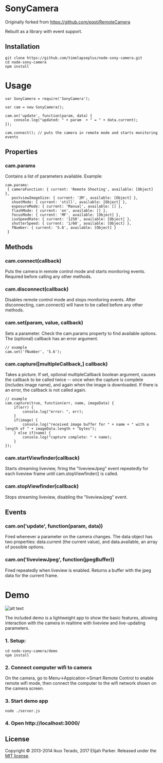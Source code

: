 # SonyCamera

Originally forked from https://github.com/eqot/RemoteCamera

Rebuilt as a library with event support.


## Installation

```
git clone https://github.com/timelapseplus/node-sony-camera.git
cd node-sony-camera
npm install
```

# Usage

```
var SonyCamera = require('SonyCamera');

var cam = new SonyCamera();

cam.on('update', function(param, data) {
	console.log("updated: " + param  + " = " + data.current);
});

cam.connect(); // puts the camera in remote mode and starts monitoring events
```

## Properties

### cam.params

Contains a list of parameters available.  Example:
  ```
  cam.params: 
   { cameraFunction: { current: 'Remote Shooting', available: [Object] },
     postviewImageSize: { current: '2M', available: [Object] },
     shootMode: { current: 'still', available: [Object] },
     exposureMode: { current: 'Manual', available: [] },
     flashMode: { current: 'on', available: [] },
     focusMode: { current: 'MF', available: [Object] },
     isoSpeedRate: { current: '1250', available: [Object] },
     shutterSpeed: { current: '1/60', available: [Object] },
     fNumber: { current: '5.6', available: [Object] }
   }
 ```

## Methods

### cam.connect(callback)

Puts the camera in remote control mode and starts monitoring events.  Required before calling any other methods.

### cam.disconnect(callback)

Disables remote control mode and stops monitoring events.  After disconnecting, cam.connect() will have to be called before any other methods.

### cam.set(param, value, callback)

Sets a parameter. Check the cam.params property to find available options.  The (optional) callback has an error argument.
```
// example
cam.set('fNumber', '5.6');
```
### cam.capture([multipleCallback,] callback)

Takes a picture. If set, optional multipleCallback boolean argument, causes the callback to be called twice -- once when the capture is complete (includes image name), and again when the image is downloaded.  If there is an error, the callback is not called again. 
```
// example
cam.capture(true, function(err, name, imageData) {
	if(err) {
		console.log("error: ", err);
	}
	if(image) {
		console.log("received image buffer for " + name + " with a length of " + imageData.length + "bytes");
	} else if(name) {
		console.log("capture complete: " + name);
	}
});
```

### cam.startViewfinder(callback)
Starts streaming liveview, firing the "liveviewJpeg" event repeatedly for each liveview frame until cam.stopViewfinder() is called.

### cam.stopViewfinder(callback)
Stops streaming liveview, disabling the "liveviewJpeg" event.

## Events

### cam.on('update', function(param, data))

Fired whenever a parameter on the camera changes. The data object has two properties: data.current (the current value), and data.available, an array of possible options.

### cam.on('liveviewJpeg', function(jpegBuffer))

Fired repeatedly when liveview is enabled.  Returns a buffer with the jpeg data for the current frame.

# Demo

![alt text](https://github.com/timelapseplus/node-sony-camera/blob/master/demo/screenshot.png "demo screenshot")

The included demo is a lightweight app to show the basic features, allowing interaction with the camera in realtime with liveview and live-updating parameters.

### 1. Setup:
```
cd node-sony-camera/demo
npm install
```
### 2. Connect computer wifi to camera 
On the camera, go to Menu->Appication->Smart Remote Control to enable remote wifi mode, then connect the computer to the wifi network shown on the camera screen.

### 3. Start demo app
```
node ./server.js
```

### 4. Open http://localhost:3000/



## License

Copyright &copy; 2013-2014 Ikuo Terado, 2017 Elijah Parker. Released under the [MIT license](http://www.opensource.org/licenses/mit-license.php).
